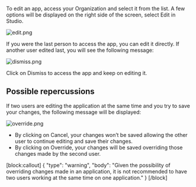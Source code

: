 To edit an app, access your Organization and select it from the list. A few options will be displayed on the right side of the screen, select Edit in Studio.


![edit.png](./assets_v1714/editing-an-application-v1714-0.png)


If you were the last person to access the app, you can edit it directly. If another user edited last, you will see the following message:


![dismiss.png](./assets_v1714/editing-an-application-v1714-1.png)


Click on Dismiss to access the app and keep on editing it.


Possible repercussions
----------------------


If two users are editing the application at the same time and you try to save your changes, the following message will be displayed:


![override.png](./assets_v1714/editing-an-application-v1714-2.png)


* By clicking on Cancel, your changes won’t be saved allowing the other user to continue editing and save their changes.
* By clicking on Override, your changes will be saved overriding those changes made by the second user.



[block:callout]
{
  "type": "warning",
  "body": "Given the possibility of overriding changes made in an application, it is not recommended to have two users working at the same time on one application."
}
[/block]